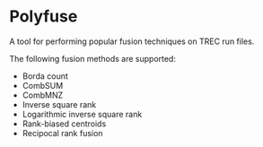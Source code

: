 # Polyfuse

A tool for performing popular fusion techniques on TREC run files.

The following fusion methods are supported:

* Borda count
* CombSUM
* CombMNZ
* Inverse square rank
* Logarithmic inverse square rank
* Rank-biased centroids
* Recipocal rank fusion
